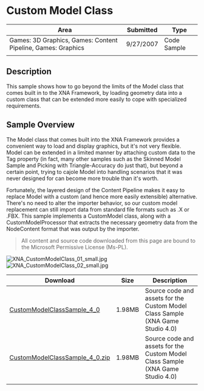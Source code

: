 # Custom Model Class

|Area|Submitted|Type|
|-|-|-|
Games: 3D Graphics, Games: Content Pipeline, Games: Graphics|9/27/2007|Code Sample
||||

## Description

This sample shows how to go beyond the limits of the Model class that comes built in to the XNA Framework, by loading geometry data into a custom class that can be extended more easily to cope with specialized requirements.

## Sample Overview

The Model class that comes built into the XNA Framework provides a convenient way to load and display graphics, but it's not very flexible. Model can be extended in a limited manner by attaching custom data to the Tag property (in fact, many other samples such as the Skinned Model Sample and Picking with Triangle-Accuracy do just that), but beyond a certain point, trying to cajole Model into handling scenarios that it was never designed for can become more trouble than it's worth.

Fortunately, the layered design of the Content Pipeline makes it easy to replace Model with a custom (and hence more easily extensible) alternative. There's no need to alter the importer behavior, so our custom model replacement can still import data from standard file formats such as .X or .FBX. This sample implements a CustomModel class, along with a CustomModelProcessor that extracts the necessary geometry data from the NodeContent format that was output by the importer.

> All content and source code downloaded from this page are bound to the Microsoft Permissive License (Ms-PL).

![XNA_CustomModelClass_01_small.jpg](https://github.com/simondarksidej/XNAGameStudio/blob/archive/Images/XNA_CustomModelClass_01_small.jpg?raw=true)
![XNA_CustomModelClass_02_small.jpg](https://github.com/simondarksidej/XNAGameStudio/blob/archive/Images/XNA_CustomModelClass_02_small.jpg?raw=true)
 
Download | Size | Description
---|---|---|
[CustomModelClassSample_4_0](https://github.com/simondarksidej/XNAGameStudio/tree/archive/Samples/CustomModelClassSample_4_0) | 1.98MB | Source code and assets for the Custom Model Class Sample (XNA Game Studio 4.0)
[CustomModelClassSample_4_0.zip](https://github.com/simondarksidej/XNAGameStudioZips/raw/zips/CustomModelClassSample_4_0.zip) | 1.98MB | Source code and assets for the Custom Model Class Sample (XNA Game Studio 4.0)
||||
